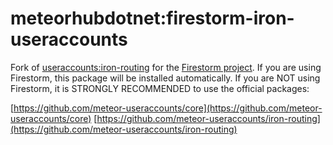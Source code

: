 # meteorhubdotnet:firestorm-iron-useraccounts

Fork of [useraccounts:iron-routing](https://github.com/meteor-useraccounts/iron-routing) for
the [Firestorm project](https://github.com/meteorhubdotnet/firestorm).
If you are using Firestorm, this package will be installed automatically.
If you are NOT using Firestorm, it is STRONGLY RECOMMENDED to use the
official packages:

[https://github.com/meteor-useraccounts/core](https://github.com/meteor-useraccounts/core)
[https://github.com/meteor-useraccounts/iron-routing](https://github.com/meteor-useraccounts/iron-routing)